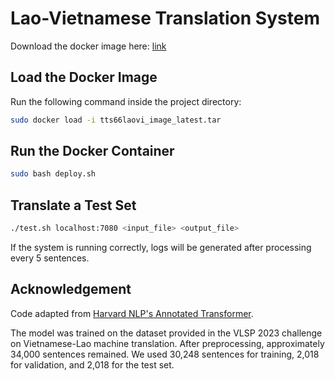 # Lao-Vietnamese Translation System

Download the docker image here: [link](https://drive.google.com/file/d/12R4WDf6zylqs50cqjP57EdiTy7ljAyJO/view?usp=sharing)
## Load the Docker Image

Run the following command inside the project directory:

```bash
sudo docker load -i tts66laovi_image_latest.tar
```

## Run the Docker Container

```bash
sudo bash deploy.sh
```

## Translate a Test Set
```bash
./test.sh localhost:7080 <input_file> <output_file>
```
If the system is running correctly, logs will be generated after processing every 5 sentences.

## Acknowledgement

Code adapted from [Harvard NLP's Annotated Transformer](https://nlp.seas.harvard.edu/annotated-transformer/).

The model was trained on the dataset provided in the VLSP 2023 challenge on Vietnamese-Lao machine translation. After preprocessing, approximately 34,000 sentences remained. We used 30,248 sentences for training, 2,018 for validation, and 2,018 for the test set.
